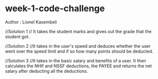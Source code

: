 # week-1-code-challenge
Author : Lionel Kasembeli

//Solution 1
// It takes the student marks and gives out the grade that the student got.

//Solution 2
//It takes in the user's speed and deduces whether the user went over the speed limit and if so how many points should be deducted.

//Solution 3
//It takes in the basic salary and benefits of a user. It then calculates the NHIf and NSSF deductions, the PAYEE and returns the net salary after deducting all the deductions.